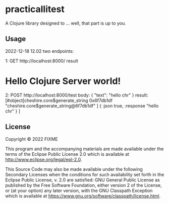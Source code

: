 # practicallitest

A Clojure library designed to ... well, that part is up to you.

## Usage

2022-12-18 12.02
two endpoints: 

1: 
GET
http://localhost:8000/ 
result
<h1>Hello Clojure Server world!</h1>

2:
POST
http://localhost:8000/test
body:
{
"text": "hello chr"
}
result:
[#object[cheshire.core$generate_string 0x6f7db1df "cheshire.core$generate_string@6f7db1df"
] {
:json true,
:response "hello chr"
}
]

## License

Copyright © 2022 FIXME

This program and the accompanying materials are made available under the
terms of the Eclipse Public License 2.0 which is available at
http://www.eclipse.org/legal/epl-2.0.

This Source Code may also be made available under the following Secondary
Licenses when the conditions for such availability set forth in the Eclipse
Public License, v. 2.0 are satisfied: GNU General Public License as published by
the Free Software Foundation, either version 2 of the License, or (at your
option) any later version, with the GNU Classpath Exception which is available
at https://www.gnu.org/software/classpath/license.html.
